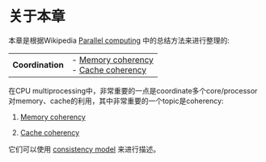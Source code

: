 # 关于本章

本章是根据Wikipedia [Parallel computing](https://infogalactic.com/info/Parallel_computing) 中的总结方法来进行整理的:

|                  |                                                              |
| ---------------: | ------------------------------------------------------------ |
| **Coordination** | - [Memory coherency](https://infogalactic.com/info/Memory_coherence) <br>- [Cache coherency](https://infogalactic.com/info/Cache_coherence) |

在CPU multiprocessing中，非常重要的一点是coordinate多个core/processor对memory、cache的利用，其中非常重要的一个topic是coherency:

1) [Memory coherency](https://infogalactic.com/info/Memory_coherence) 

2) [Cache coherency](https://infogalactic.com/info/Cache_coherence)

它们可以使用 [consistency model](https://infogalactic.com/info/Consistency_model) 来进行描述。


